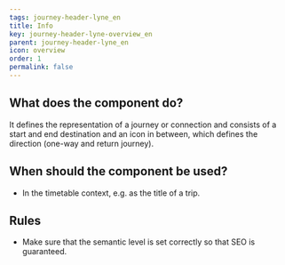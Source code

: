 ```yaml
---
tags: journey-header-lyne_en
title: Info
key: journey-header-lyne-overview_en
parent: journey-header-lyne_en
icon: overview
order: 1
permalink: false
---
```


## What does the component do?
It defines the representation of a journey or connection and consists of a start and end destination and an icon in between, which defines the direction (one-way and return journey).

## When should the component be used?
* In the timetable context, e.g. as the title of a trip.

## Rules
* Make sure that the semantic level is set correctly so that SEO is guaranteed.
